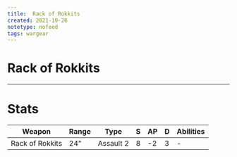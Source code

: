```yaml
---
title:  Rack of Rokkits
created: 2021-10-26
notetype: nofeed
tags: wargear
---
```


# Rack of Rokkits

---

# Stats

| Weapon          | Range | Type      | S   | AP  | D   | Abilities |
| --------------- | ----- | --------- | --- | --- | --- | --------- |
| Rack of Rokkits | 24"   | Assault 2 | 8   | -2  | 3   | -         | 
